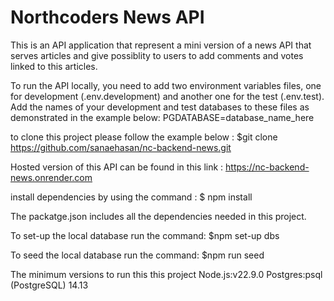 # Northcoders News API

This is an API application that represent a mini version of a news API that serves articles and give possiblity to users to add comments and votes linked to this articles.

To run the API locally, you need to add two environment variables files, one for development (.env.development) and another one for the test (.env.test).
Add the names of your development and test databases to these files as demonstrated in the example below:
PGDATABASE=database_name_here

to clone this project please follow the example below :
$git clone https://github.com/sanaehasan/nc-backend-news.git

Hosted version of this API can be found in this link : https://nc-backend-news.onrender.com

install dependencies by using the command :
$ npm install

The packatge.json includes all the dependencies needed in this project.

To set-up the local database run the command:
$npm set-up dbs

To seed the local database run the command:
$npm run seed

The minimum versions to run this this project
Node.js:v22.9.0
Postgres:psql (PostgreSQL) 14.13
